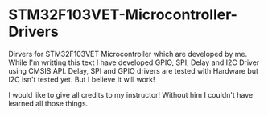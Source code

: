 # STM32F103VET-Microcontroller-Drivers
Dirvers for STM32F103VET Microcontroller which are developed by me. While I'm writting this text I have developed GPIO, SPI, Delay and I2C Driver using CMSIS API. Delay, SPI and GPIO drivers are tested with Hardware but I2C isn't tested yet. But I believe It will work!

I would like to give all credits to my instructor! Without him I couldn't have learned all those things.
